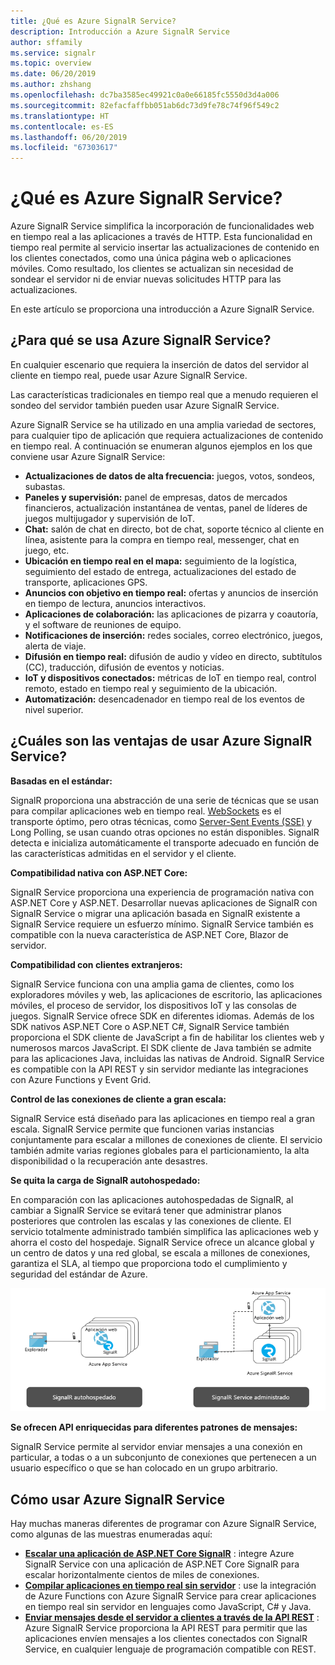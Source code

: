```yaml
---
title: ¿Qué es Azure SignalR Service?
description: Introducción a Azure SignalR Service
author: sffamily
ms.service: signalr
ms.topic: overview
ms.date: 06/20/2019
ms.author: zhshang
ms.openlocfilehash: dc7ba3585ec49921c0a0e66185fc5550d3d4a006
ms.sourcegitcommit: 82efacfaffbb051ab6dc73d9fe78c74f96f549c2
ms.translationtype: HT
ms.contentlocale: es-ES
ms.lasthandoff: 06/20/2019
ms.locfileid: "67303617"
---
```

# <a name="what-is-azure-signalr-service"></a>¿Qué es Azure SignalR Service?

Azure SignalR Service simplifica la incorporación de funcionalidades web en tiempo real a las aplicaciones a través de HTTP. Esta funcionalidad en tiempo real permite al servicio insertar las actualizaciones de contenido en los clientes conectados, como una única página web o aplicaciones móviles. Como resultado, los clientes se actualizan sin necesidad de sondear el servidor ni de enviar nuevas solicitudes HTTP para las actualizaciones.


En este artículo se proporciona una introducción a Azure SignalR Service.

## <a name="what-is-azure-signalr-service-used-for"></a>¿Para qué se usa Azure SignalR Service?

En cualquier escenario que requiera la inserción de datos del servidor al cliente en tiempo real, puede usar Azure SignalR Service.

Las características tradicionales en tiempo real que a menudo requieren el sondeo del servidor también pueden usar Azure SignalR Service.

Azure SignalR Service se ha utilizado en una amplia variedad de sectores, para cualquier tipo de aplicación que requiera actualizaciones de contenido en tiempo real. A continuación se enumeran algunos ejemplos en los que conviene usar Azure SignalR Service:

* **Actualizaciones de datos de alta frecuencia:** juegos, votos, sondeos, subastas.
* **Paneles y supervisión:** panel de empresas, datos de mercados financieros, actualización instantánea de ventas, panel de líderes de juegos multijugador y supervisión de IoT.
* **Chat:** salón de chat en directo, bot de chat, soporte técnico al cliente en línea, asistente para la compra en tiempo real, messenger, chat en juego, etc.
* **Ubicación en tiempo real en el mapa:** seguimiento de la logística, seguimiento del estado de entrega, actualizaciones del estado de transporte, aplicaciones GPS.
* **Anuncios con objetivo en tiempo real:** ofertas y anuncios de inserción en tiempo de lectura, anuncios interactivos.
* **Aplicaciones de colaboración:** las aplicaciones de pizarra y coautoría, y el software de reuniones de equipo.
* **Notificaciones de inserción:** redes sociales, correo electrónico, juegos, alerta de viaje.
* **Difusión en tiempo real:** difusión de audio y vídeo en directo, subtítulos (CC), traducción, difusión de eventos y noticias.
* **IoT y dispositivos conectados:** métricas de IoT en tiempo real, control remoto, estado en tiempo real y seguimiento de la ubicación.
* **Automatización:** desencadenador en tiempo real de los eventos de nivel superior.

## <a name="what-are-the-benefits-using-azure-signalr-service"></a>¿Cuáles son las ventajas de usar Azure SignalR Service?

**Basadas en el estándar:**

SignalR proporciona una abstracción de una serie de técnicas que se usan para compilar aplicaciones web en tiempo real. [WebSockets](https://wikipedia.org/wiki/WebSocket) es el transporte óptimo, pero otras técnicas, como [Server-Sent Events (SSE)](https://wikipedia.org/wiki/Server-sent_events) y Long Polling, se usan cuando otras opciones no están disponibles. SignalR detecta e inicializa automáticamente el transporte adecuado en función de las características admitidas en el servidor y el cliente.

**Compatibilidad nativa con ASP.NET Core:**

SignalR Service proporciona una experiencia de programación nativa con ASP.NET Core y ASP.NET. Desarrollar nuevas aplicaciones de SignalR con SignalR Service o migrar una aplicación basada en SignalR existente a SignalR Service requiere un esfuerzo mínimo.
SignalR Service también es compatible con la nueva característica de ASP.NET Core, Blazor de servidor.

**Compatibilidad con clientes extranjeros:**

SignalR Service funciona con una amplia gama de clientes, como los exploradores móviles y web, las aplicaciones de escritorio, las aplicaciones móviles, el proceso de servidor, los dispositivos IoT y las consolas de juegos. SignalR Service ofrece SDK en diferentes idiomas. Además de los SDK nativos ASP.NET Core o ASP.NET C#, SignalR Service también proporciona el SDK cliente de JavaScript a fin de habilitar los clientes web y numerosos marcos JavaScript. El SDK cliente de Java también se admite para las aplicaciones Java, incluidas las nativas de Android. SignalR Service es compatible con la API REST y sin servidor mediante las integraciones con Azure Functions y Event Grid.

**Control de las conexiones de cliente a gran escala:**

SignalR Service está diseñado para las aplicaciones en tiempo real a gran escala. SignalR Service permite que funcionen varias instancias conjuntamente para escalar a millones de conexiones de cliente. El servicio también admite varias regiones globales para el particionamiento, la alta disponibilidad o la recuperación ante desastres.

**Se quita la carga de SignalR autohospedado:**

En comparación con las aplicaciones autohospedadas de SignalR, al cambiar a SignalR Service se evitará tener que administrar planos posteriores que controlen las escalas y las conexiones de cliente. El servicio totalmente administrado también simplifica las aplicaciones web y ahorra el costo del hospedaje. SignalR Service ofrece un alcance global y un centro de datos y una red global, se escala a millones de conexiones, garantiza el SLA, al tiempo que proporciona todo el cumplimiento y seguridad del estándar de Azure.

![SignalR Service administrado](./media/signalr-overview/managed-signalr-service.png)

**Se ofrecen API enriquecidas para diferentes patrones de mensajes:**

SignalR Service permite al servidor enviar mensajes a una conexión en particular, a todas o a un subconjunto de conexiones que pertenecen a un usuario específico o que se han colocado en un grupo arbitrario.

## <a name="how-to-use-azure-signalr-service"></a>Cómo usar Azure SignalR Service

Hay muchas maneras diferentes de programar con Azure SignalR Service, como algunas de las muestras enumeradas aquí:

- **[Escalar una aplicación de ASP.NET Core SignalR](signalr-concept-scale-aspnet-core.md)** : integre Azure SignalR Service con una aplicación de ASP.NET Core SignalR para escalar horizontalmente cientos de miles de conexiones.
- **[Compilar aplicaciones en tiempo real sin servidor](signalr-concept-azure-functions.md)** : use la integración de Azure Functions con Azure SignalR Service para crear aplicaciones en tiempo real sin servidor en lenguajes como JavaScript, C# y Java.
- **[Enviar mensajes desde el servidor a clientes a través de la API REST](https://github.com/Azure/azure-signalr/blob/dev/docs/rest-api.md)** : Azure SignalR Service proporciona la API REST para permitir que las aplicaciones envíen mensajes a los clientes conectados con SignalR Service, en cualquier lenguaje de programación compatible con REST.
